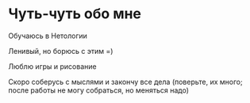 # **Чуть-чуть обо мне**

Обучаюсь в Нетологии

Ленивый, но борюсь с этим =)

Люблю игры и рисование

Скоро соберусь с мыслями и закончу все дела (поверьте, их много; после работы не могу собраться, но меняться надо) 